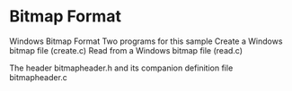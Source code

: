 # Bitmap Format
Windows Bitmap Format
Two programs for this sample
Create a Windows bitmap file (create.c)
Read from a Windows bitmap file (read.c)

The header bitmapheader.h and its companion definition file bitmapheader.c
